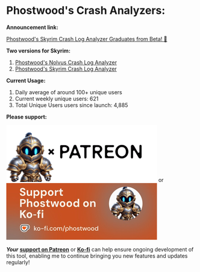 # Phostwood's Crash Analyzers:

**Announcement link:**

[Phostwood's Skyrim Crash Log Analyzer Graduates from Beta! 🎉](https://www.reddit.com/r/skyrimmods/comments/1i3wdyw/phostwoods_skyrim_crash_log_analyzer_graduates/)

**Two versions for Skyrim:**

1. [Phostwood's Nolvus Crash Log Analyzer](https://phostwood.github.io/crash-analyzer/)
2. [Phostwood's Skyrim Crash Log Analyzer](https://phostwood.github.io/crash-analyzer/skyrim.html)

**Current Usage:**
1. Daily average of around 100+ unique users
2. Current weekly unique users: 621
3. Total Unique Users users since launch: 4,885 

**Please support:**

[<img src="./Patreon.png">](https://www.patreon.com/Phostwood)
or [<img src="./phostwood-Ko-fi-Horizontal.jpg">](https://ko-fi.com/phostwood)

<strong><em>Your</em></strong> <a href="https://www.patreon.com/Phostwood" style="font-weight: bold;">support on Patreon</a> or <a href="https://ko-fi.com/phostwood" style="font-weight: bold;">Ko-fi</a> can help ensure ongoing development of this tool, enabling me to continue bringing you new features and updates regularly!
